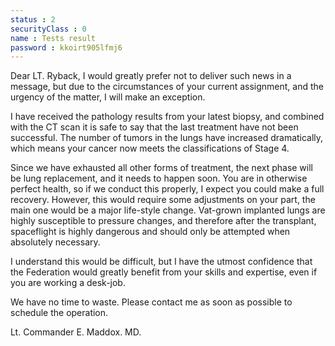 ```yaml
---
status : 2
securityClass : 0
name : Tests result
password : kkoirt905lfmj6
---
```


Dear LT. Ryback,
I would greatly prefer not to deliver such news in a message, but due to the circumstances of your current assignment, and the urgency of the matter, I will make an exception.

I have received the pathology results from your latest biopsy, and combined with the CT scan it is safe to say that the last treatment have not been successful. The number of tumors in the lungs have increased dramatically, which means your cancer now meets the classifications of Stage 4. 

Since we have exhausted all other forms of treatment, the next phase will be lung replacement, and it needs to happen soon. 
You are in otherwise perfect health, so if we conduct this properly, I expect you could make a full recovery. However, this would require some adjustments on your part, the main one would be a major life-style change. Vat-grown implanted lungs are highly susceptible to pressure changes, and therefore after the transplant, spaceflight is highly dangerous and should only be attempted when absolutely necessary.

I understand this would be difficult, but I have the utmost confidence that the Federation would greatly benefit from your skills and expertise, even if you are working a desk-job.

We have no time to waste.
Please contact me as soon as possible to schedule the operation.

Lt. Commander E. Maddox. MD.

